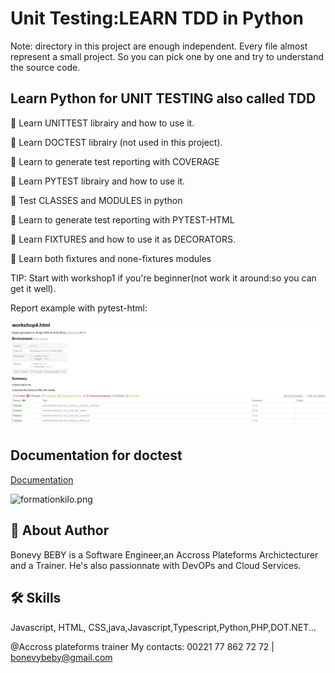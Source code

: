 # Unit Testing:LEARN TDD in Python 

Note: directory in this  project are enough independent.
Every file almost represent a small project.
So you can pick one by one and try to understand the source code.

## Learn Python for UNIT TESTING also called TDD

 🚀 Learn UNITTEST librairy and how to use it.

 🚀 Learn DOCTEST librairy (not used in this project).

 🚀 Learn to generate test reporting with COVERAGE

 🚀 Learn PYTEST librairy and how to use it.

 🚀 Test CLASSES and MODULES in python

 🚀 Learn to generate test reporting with PYTEST-HTML

 🚀 Learn FIXTURES and how to use it as DECORATORS.

 🚀 Learn both fixtures and none-fixtures modules

TIP: Start with workshop1 if you're beginner(not work it around:so you can get it well).

Report example with pytest-html:

![pytestreport.JPG](workshop4%2Fpytestreport.JPG)

## Documentation for doctest

[Documentation](https://docs.python.org/3/library/doctest.html)

![formationkilo.png](formationkilo.png)

## 🚀 About Author
Bonevy BEBY is a Software Engineer,an Accross Plateforms Archictecturer and a Trainer. He's also passionnate with DevOPs and Cloud Services.


## 🛠 Skills
Javascript, HTML, CSS,java,Javascript,Typescript,Python,PHP,DOT.NET...

@Accross plateforms trainer
My contacts: 00221 77 862 72 72 | bonevybeby@gmail.com